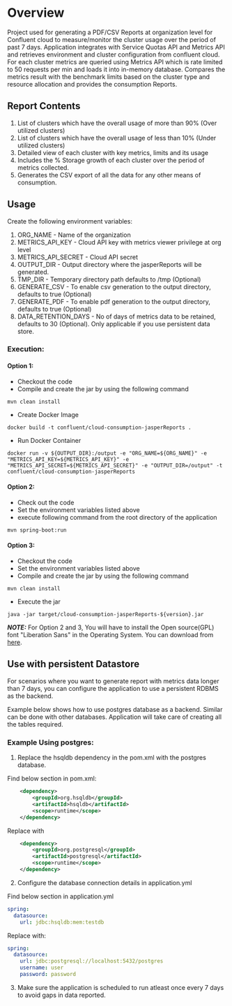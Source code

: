 # Overview
Project used for generating a PDF/CSV Reports at organization level for Confluent cloud to measure/monitor the cluster usage over the period of past 7 days.
Application integrates with Service Quotas API and Metrics API and retrieves environment and cluster configuration from confluent cloud. 
For each cluster metrics are queried using Metrics API which is rate limited to 50 requests per min and loads it into in-memory database. 
Compares the metrics result with the benchmark limits based on the cluster type and resource allocation and provides the consumption Reports.

## Report Contents

1. List of clusters which have the overall usage of more than 90% (Over utilized clusters)
2. List of clusters which have the overall usage of less than 10% (Under utilized clusters)
3. Detailed view of each cluster with key metrics, limits and its usage
4. Includes the % Storage growth of each cluster over the period of metrics collected.
5. Generates the CSV export of all the data for any other means of consumption.

## Usage
Create the following environment variables:
1. ORG_NAME - Name of the organization
2. METRICS_API_KEY  - Cloud API key with metrics viewer privilege at org level
3. METRICS_API_SECRET - Cloud API secret 
4. OUTPUT_DIR - Output directory where the jasperReports will be generated.
5. TMP_DIR - Temporary directory path defaults to /tmp (Optional)
6. GENERATE_CSV - To enable csv generation to the output directory, defaults to true (Optional)
7. GENERATE_PDF - To enable pdf generation to the output directory, defaults to true (Optional)
8. DATA_RETENTION_DAYS - No of days of metrics data to be retained, defaults to 30 (Optional). Only applicable if you use persistent data store.
### Execution:

#### Option 1:
- Checkout the code
- Compile and create the jar by using the following command
``` SHELL
mvn clean install
```
- Create Docker Image
``` SHELL
docker build -t confluent/cloud-consumption-jasperReports .
```
- Run Docker Container
``` SHELL
docker run -v ${OUTPUT_DIR}:/output -e "ORG_NAME=${ORG_NAME}" -e "METRICS_API_KEY=${METRICS_API_KEY}" -e "METRICS_API_SECRET=${METRICS_API_SECRET}" -e "OUTPUT_DIR=/output" -t confluent/cloud-consumption-jasperReports
```
#### Option 2:
- Check out the code
- Set the environment variables listed above
- execute following command from the root directory of the application
``` SHELL
mvn spring-boot:run
```
#### Option 3:
- Checkout the code
- Set the environment variables listed above
- Compile and create the jar by using the following command
``` SHELL
mvn clean install
```
- Execute the jar
``` SHELL
java -jar target/cloud-consumption-jasperReports-${version}.jar 
```

**_NOTE:_**  For Option 2 and 3, You will have to install the Open source(GPL) font "Liberation Sans" in the Operating System. You can download from [here](https://dl.dafont.com/dl/?f=liberation_sans).

## Use with persistent Datastore
For scenarios where you want to generate report with metrics data longer than 7 days, you can configure the application to use a persistent RDBMS as the backend.

Example below shows how to use postgres database as a backend. Similar can be done with other databases.
Application will take care of creating all the tables required.

### Example Using postgres:
1. Replace the hsqldb dependency in the pom.xml with the postgres database.

Find below section in pom.xml:
``` xml
    <dependency>
        <groupId>org.hsqldb</groupId>
        <artifactId>hsqldb</artifactId>
        <scope>runtime</scope>
    </dependency>
```
Replace with
``` xml
    <dependency>
        <groupId>org.postgresql</groupId>
        <artifactId>postgresql</artifactId>
        <scope>runtime</scope>
    </dependency>
```

2. Configure the database connection details in application.yml

Find below section in application.yml
``` yml
spring:
  datasource:
    url: jdbc:hsqldb:mem:testdb
```
Replace with:
``` yml
spring:
  datasource:
    url: jdbc:postgresql://localhost:5432/postgres
    username: user
    password: password
```
3. Make sure the application is scheduled to run atleast once every 7 days to avoid gaps in data reported.

